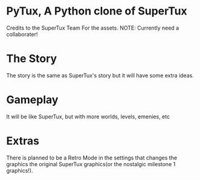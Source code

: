 # PyTux, A Python clone of SuperTux
Credits to the SuperTux Team For the assets. NOTE: Currently need a collaborater!
# The Story
The story is the same as SuperTux's story but it will have some extra ideas.
# Gameplay
It will be like SuperTux, but with more worlds, levels, emenies, etc
# Extras
There is planned to be a Retro Mode in the settings that changes the graphics the original SuperTux graphics(or the nostalgic milestone 1 graphics!).
